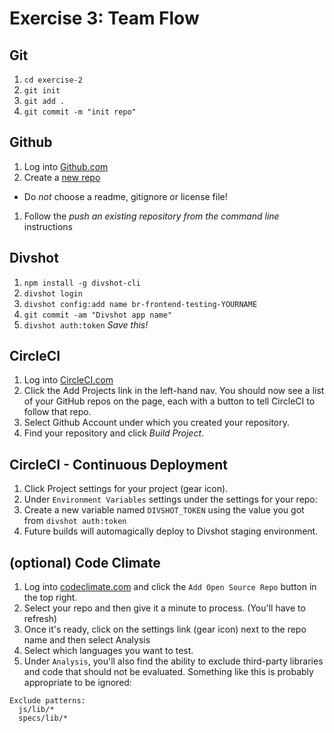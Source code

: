 # Exercise 3: Team Flow

## Git

1. `cd exercise-2`
1. `git init`
1. `git add .`
1. `git commit -m "init repo"`


## Github

1. Log into [Github.com](https://github.com)
1. Create a [new repo](https://github.com/new)
  - Do _not_ choose a readme, gitignore or license file!
1. Follow the _push an existing repository from the command line_ instructions


## Divshot

1. `npm install -g divshot-cli`
1. `divshot login`
1. `divshot config:add name br-frontend-testing-YOURNAME`
1. `git commit -am "Divshot app name"`
1. `divshot auth:token` *_Save this!_*


## CircleCI

1. Log into [CircleCI.com](http://circleci.com)
1. Click the Add Projects link in the left-hand nav. You should now see a list
of your GitHub repos on the page, each with a button to tell CircleCI to follow
that repo.
1. Select Github Account under which you created your repository.
1. Find your repository and click _Build Project_.

## CircleCI - Continuous Deployment
1. Click Project settings for your project (gear icon).
1. Under `Environment Variables` settings under the settings for your repo:
1. Create a new variable named `DIVSHOT_TOKEN` using the value you got from `divshot auth:token`
1. Future builds will automagically deploy to Divshot staging environment.


## (optional) Code Climate

1. Log into [codeclimate.com](http://codeclimate.com) and click the `Add Open Source Repo` button in the top right.
1. Select your repo and then give it a minute to process. (You'll have to refresh)
1. Once it's ready, click on the settings link (gear icon) next to the repo name and then select Analysis
1. Select which languages you want to test.
1. Under `Analysis`, you'll also find the ability to exclude third-party libraries and code that should not be evaluated. Something like this is probably appropriate to be ignored:

  ```
  Exclude patterns:
    js/lib/*
    specs/lib/*
  ```

